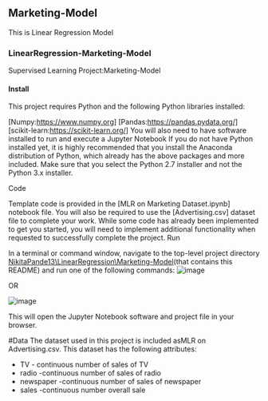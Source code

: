 ## Marketing-Model
This is Linear Regression Model

### LinearRegression-Marketing-Model
Supervised Learning
Project:Marketing-Model
#### Install
This project requires Python and the following Python libraries installed:

[Numpy:https://www.numpy.org]
[Pandas:https://pandas.pydata.org/]
[scikit-learn:https://scikit-learn.org/]
You will also need to have software installed to run and execute a Jupyter Notebook
If you do not have Python installed yet, it is highly recommended that you install the Anaconda distribution of Python, which already has the above packages and more included. Make sure that you select the Python 2.7 installer and not the Python 3.x installer.

Code

Template code is provided in the [MLR on Marketing Dataset.ipynb] notebook file. You will also be required to use the [Advertising.csv] dataset file to complete your work. While some code has already been implemented to get you started, you will need to implement additional functionality when requested to successfully complete the project.
Run

In a terminal or command window, navigate to the top-level project directory [NikitaPande13\LinearRegression\Marketing-Model](https://github.com/NikitaPande13/Machine_Learning-All-Model-In-One/tree/main/LinearRegression/Marketing%20Model)(that contains this README) and run one of the following commands:
![image](https://user-images.githubusercontent.com/106645403/175766095-8425bcb4-d3d8-4cc6-8b25-77d375e4f840.png)

OR

![image](https://user-images.githubusercontent.com/106645403/175766106-cd5c8612-da18-4bd5-90a5-8d7db432a693.png)

This will open the Jupyter Notebook software and project file in your browser.

#Data The dataset used in this project is included asMLR on Advertising.csv. This dataset has the following attributes:

* TV	- continuous number of sales of TV
* radio	-continuous number of sales of radio
* newspaper	-continuous number of sales of newspaper
* sales -continuous number overall sale
